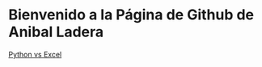 # Bienvenido a la Página de Github de Anibal Ladera

[Python vs Excel](https://telegra.ph/Python-vs-Excel-Procesamiento-archivos-csv-10-03)
